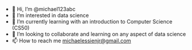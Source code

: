 - 👋 Hi, I’m @michael123abc
- 👀 I’m interested in data science
- 🌱 I’m currently learning with an introduction to Computer Science (CS50)
- 💞️ I’m looking to collaborate and learning on any aspect of data science
- 📫 How to reach me michaelessienjr@gmail.com

<!---
michael123abc/michael123abc is a ✨ special ✨ repository because its `README.md` (this file) appears on your GitHub profile.
You can click the Preview link to take a look at your changes.
--->
